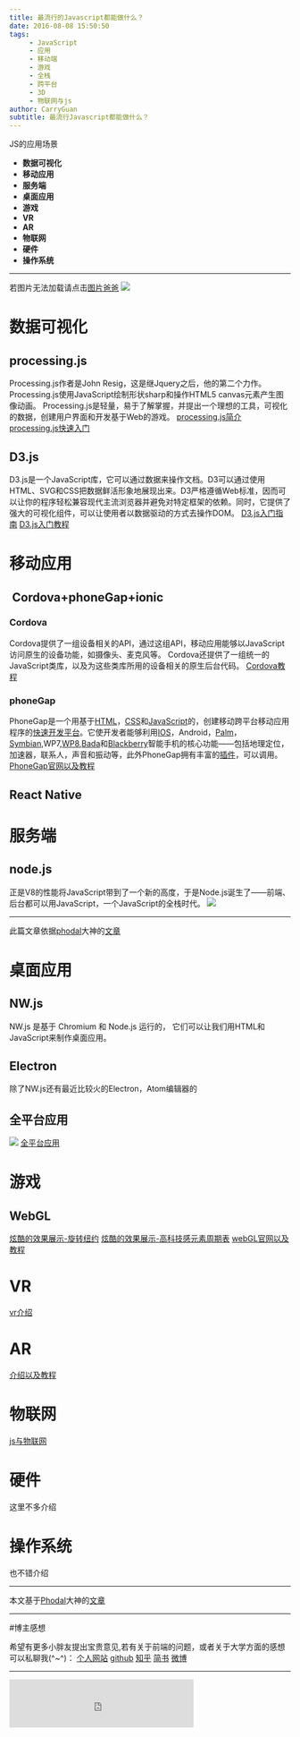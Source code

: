 ```yaml
---
title: 最流行的Javascript都能做什么？
date: 2016-08-08 15:50:50
tags: 
     - JavaScript
     - 应用
     - 移动端
     - 游戏
     - 全栈
     - 跨平台
     - 3D
     - 物联网与js
author: CarryGuan
subtitle: 最流行Javascript都能做什么？
---
```

JS的应用场景
* **数据可视化**
* **移动应用**
* **服务端**
* **桌面应用**
* **游戏**
* **VR**
* **AR**
* **物联网**
* **硬件**
* **操作系统**
***
若图片无法加载请点击[图片爸爸](http://www.jianshu.com/p/66e05cc8201d)
![](http://upload-images.jianshu.io/upload_images/2377897-bc22cd5fcf7b236a.jpg?imageMogr2/auto-orient/strip%7CimageView2/2/w/1240)
<!--more-->
# 数据可视化
## processing.js
Processing.js作者是John Resig，这是继Jquery之后，他的第二个力作。
Processing.js使用JavaScript绘制形状sharp和操作HTML5 canvas元素产生图像动画。
Processing.js是轻量，易于了解掌握，并提出一个理想的工具，可视化的数据，创建用户界面和开发基于Web的游戏。
[processing.js简介](http://blog.jobbole.com/1525/)
[processing.js快速入门](http://blog.csdn.net/bugknightyyp/article/details/8666831)
## D3.js
D3.js是一个JavaScript库，它可以通过数据来操作文档。D3可以通过使用HTML、SVG和CSS把数据鲜活形象地展现出来。D3严格遵循Web标准，因而可以让你的程序轻松兼容现代主流浏览器并避免对特定框架的依赖。同时，它提供了强大的可视化组件，可以让使用者以数据驱动的方式去操作DOM。
[D3.js入门指南](http://www.jianshu.com/p/c3800c61d2fb)
[D3.js入门教程](http://javascript.ruanyifeng.com/library/d3.html)
# 移动应用
##  Cordova+phoneGap+ionic
### Cordova
Cordova提供了一组设备相关的API，通过这组API，移动应用能够以JavaScript访问原生的设备功能，如摄像头、麦克风等。
Cordova还提供了一组统一的JavaScript类库，以及为这些类库所用的设备相关的原生后台代码。
[ Cordova教程](http://www.zhoujingen.cn/blog/7027.html)
### phoneGap

PhoneGap是一个用基于[HTML](http://baike.baidu.com/view/692.htm)，[CSS](http://baike.baidu.com/subview/15916/5236733.htm)和[JavaScript](http://baike.baidu.com/view/16168.htm)的，创建移动跨平台移动应用程序的[快速开发平台](http://baike.baidu.com/view/4112052.htm)。它使开发者能够利用[IOS](http://baike.baidu.com/view/158983.htm)，Android，[Palm](http://baike.baidu.com/view/27225.htm)，[Symbian](http://baike.baidu.com/view/10708.htm),WP7,[WP8](http://baike.baidu.com/view/7261507.htm),[Bada](http://baike.baidu.com/subview/76548/9852892.htm)和[Blackberry](http://baike.baidu.com/view/88648.htm)智能手机的核心功能——包括地理定位，加速器，联系人，声音和振动等，此外PhoneGap拥有丰富的[插件](http://baike.baidu.com/view/18979.htm)，可以调用。
[PhoneGap官网以及教程](http://www.phonegap100.com/article-462-1.html)
## **React Native**
# 服务端
## node.js
正是V8的性能将JavaScript带到了一个新的高度，于是Node.js诞生了——前端、后台都可以用JavaScript，一个JavaScript的全栈时代。
![](http://upload-images.jianshu.io/upload_images/2377897-66ff0354fe02535a.jpg?imageMogr2/auto-orient/strip%7CimageView2/2/w/1240)
***
此篇文章依据[phodal](https://www.zhihu.com/people/phodal)大神的[文章](https://zhuanlan.zhihu.com/p/21911003)
# 桌面应用
## NW.js
NW.js 是基于 Chromium 和 Node.js 运行的， 它们可以让我们用HTML和JavaScript来制作桌面应用。
## Electron
除了NW.js还有最近比较火的Electron，Atom编辑器的
## 全平台应用
![](http://upload-images.jianshu.io/upload_images/2377897-7766c666972e76e0.jpg?imageMogr2/auto-orient/strip%7CimageView2/2/w/1240)
[全平台应用](http://www.jianshu.com/p/a7cb1d8cffa7/comments/1430104)
# 游戏
## WebGL
[炫酷的效果展示-旋转纽约](http://www.hewebgl.com/code/show/2.html)
[炫酷的效果展示-高科技感元素周期表](http://www.hewebgl.com/code/show/4.html)
[webGL官网以及教程](http://hewebgl.com/)
# **VR**
[vr介绍](https://www.phodal.com/blog/why-javascript-will-use-vr-world/)
# AR
[介绍以及教程](http://www.tuicool.com/articles/EJfymiz)
# **物联网**
[js与物联网](https://zhuanlan.zhihu.com/p/21911003)
# 硬件
这里不多介绍
# 操作系统
也不错介绍
***
本文基于[Phodal](https://zhuanlan.zhihu.com/phodal)大神的[文章](https://zhuanlan.zhihu.com/p/21911003)
***
 #博主感想

希望有更多小胖友提出宝贵意见,若有关于前端的问题，或者关于大学方面的感想可以私聊我(^~^)：
[个人网站](http://carryguan.me/)
[github](https://github.com/sunningcarryhaha)
[知乎](https://www.zhihu.com/people/guan-kai-li-88)
[简书](http://www.jianshu.com/users/0293a04839f0/latest_articles)
[微博](http://weibo.com/u/5048785433/home?wvr=5)
***
<iframe frameborder="no" border="0" marginwidth="0" marginheight="0" width=330 height=86 src="http://music.163.com/outchain/player?type=2&id=29436904&auto=1&height=66"></iframe>
